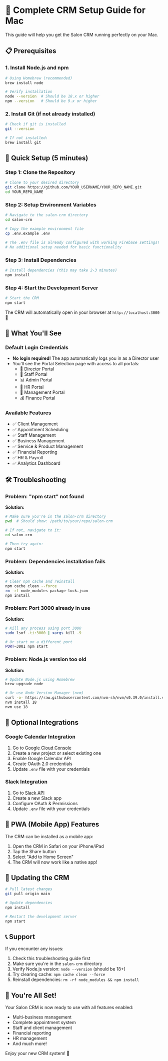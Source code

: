 # 🚀 Complete CRM Setup Guide for Mac

This guide will help you get the Salon CRM running perfectly on your Mac.

## 📋 Prerequisites

### 1. Install Node.js and npm
```bash
# Using Homebrew (recommended)
brew install node

# Verify installation
node --version  # Should be 18.x or higher
npm --version   # Should be 9.x or higher
```

### 2. Install Git (if not already installed)
```bash
# Check if git is installed
git --version

# If not installed:
brew install git
```

## 🔧 Quick Setup (5 minutes)

### Step 1: Clone the Repository
```bash
# Clone to your desired directory
git clone https://github.com/YOUR_USERNAME/YOUR_REPO_NAME.git
cd YOUR_REPO_NAME
```

### Step 2: Setup Environment Variables
```bash
# Navigate to the salon-crm directory
cd salon-crm

# Copy the example environment file
cp .env.example .env

# The .env file is already configured with working Firebase settings!
# No additional setup needed for basic functionality
```

### Step 3: Install Dependencies
```bash
# Install dependencies (this may take 2-3 minutes)
npm install
```

### Step 4: Start the Development Server
```bash
# Start the CRM
npm start
```

The CRM will automatically open in your browser at `http://localhost:3000` 🎉

## 🎯 What You'll See

### Default Login Credentials
- **No login required!** The app automatically logs you in as a Director user
- You'll see the Portal Selection page with access to all portals:
  - 👑 Director Portal
  - 👤 Staff Portal  
  - 📊 Admin Portal
  - 👥 HR Portal
  - 💼 Management Portal
  - 💰 Finance Portal

### Available Features
- ✅ Client Management
- ✅ Appointment Scheduling
- ✅ Staff Management
- ✅ Business Management
- ✅ Service & Product Management
- ✅ Financial Reporting
- ✅ HR & Payroll
- ✅ Analytics Dashboard

## 🛠️ Troubleshooting

### Problem: "npm start" not found
**Solution:**
```bash
# Make sure you're in the salon-crm directory
pwd  # Should show: /path/to/your/repo/salon-crm

# If not, navigate to it:
cd salon-crm

# Then try again:
npm start
```

### Problem: Dependencies installation fails
**Solution:**
```bash
# Clear npm cache and reinstall
npm cache clean --force
rm -rf node_modules package-lock.json
npm install
```

### Problem: Port 3000 already in use
**Solution:**
```bash
# Kill any process using port 3000
sudo lsof -ti:3000 | xargs kill -9

# Or start on a different port
PORT=3001 npm start
```

### Problem: Node.js version too old
**Solution:**
```bash
# Update Node.js using Homebrew
brew upgrade node

# Or use Node Version Manager (nvm)
curl -o- https://raw.githubusercontent.com/nvm-sh/nvm/v0.39.0/install.sh | bash
nvm install 18
nvm use 18
```

## 🔌 Optional Integrations

### Google Calendar Integration
1. Go to [Google Cloud Console](https://console.cloud.google.com/)
2. Create a new project or select existing one
3. Enable Google Calendar API
4. Create OAuth 2.0 credentials
5. Update `.env` file with your credentials

### Slack Integration
1. Go to [Slack API](https://api.slack.com/apps)
2. Create a new Slack app
3. Configure OAuth & Permissions
4. Update `.env` file with your credentials

## 📱 PWA (Mobile App) Features

The CRM can be installed as a mobile app:

1. Open the CRM in Safari on your iPhone/iPad
2. Tap the Share button
3. Select "Add to Home Screen"
4. The CRM will now work like a native app!

## 🔄 Updating the CRM

```bash
# Pull latest changes
git pull origin main

# Update dependencies
npm install

# Restart the development server
npm start
```

## 📞 Support

If you encounter any issues:

1. Check this troubleshooting guide first
2. Make sure you're in the `salon-crm` directory
3. Verify Node.js version: `node --version` (should be 18+)
4. Try clearing cache: `npm cache clean --force`
5. Reinstall dependencies: `rm -rf node_modules && npm install`

## 🎉 You're All Set!

Your Salon CRM is now ready to use with all features enabled:
- Multi-business management
- Complete appointment system
- Staff and client management
- Financial reporting
- HR management
- And much more!

Enjoy your new CRM system! 🚀 